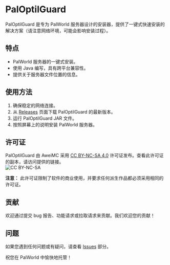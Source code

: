 # PalOptilGuard

PalOptilGuard 是专为 PalWorld 服务器设计的安装器，提供了一键式快速安装的解决方案（请注意网络环境，可能会影响安装过程）。

## 特点

- PalWorld 服务器的一键式安装。
- 使用 Java 编写，具有跨平台兼容性。
- 提供关于服务器文件位置的信息。

## 使用方法

1. 确保稳定的网络连接。
2. 从 [Releases](https://github.com/yourusername/PalOptilGuard/releases) 页面下载 PalOptilGuard 的最新版本。
3. 运行 PalOptilGuard JAR 文件。
4. 按照屏幕上的说明安装 PalWorld 服务器。

## 许可证

PalOptilGuard 由 AweiMC 采用 [CC BY-NC-SA 4.0](http://creativecommons.org/licenses/by-nc-sa/4.0/) 许可证发布。查看此许可证的副本，请访问提供的链接。  
![CC BY-NC-SA](https://mirrors.creativecommons.org/presskit/buttons/88x31/svg/by-nc-sa.svg)

**注意：** 此许可证限制了软件的商业使用，并要求任何派生作品都必须采用相同的许可证。

## 贡献

欢迎通过提交 bug 报告、功能请求或拉取请求来贡献。我们欢迎您的贡献！

## 问题

如果您遇到任何问题或有疑问，请查看 [Issues](https://github.com/yourusername/PalOptilGuard/issues) 部分。

祝您在 PalWorld 中愉快地托管！

